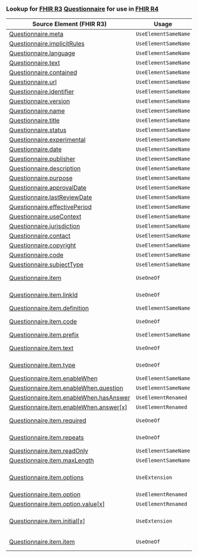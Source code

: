 ### Lookup for [FHIR R3](https://hl7.org/fhir/STU3/) [Questionnaire](https://hl7.org/fhir/STU3/Questionnaire.html) for use in [FHIR R4](https://hl7.org/fhir/R4/)

| Source Element (FHIR R3) | Usage | Target |
| -------------- | ----- | ------ |
| [Questionnaire.meta](https://hl7.org/fhir/STU3/Questionnaire.html#resource) | `UseElementSameName` | [Questionnaire.meta](https://hl7.org/fhir/R4/Questionnaire.html#resource) |
| [Questionnaire.implicitRules](https://hl7.org/fhir/STU3/Questionnaire.html#resource) | `UseElementSameName` | [Questionnaire.implicitRules](https://hl7.org/fhir/R4/Questionnaire.html#resource) |
| [Questionnaire.language](https://hl7.org/fhir/STU3/Questionnaire.html#resource) | `UseElementSameName` | [Questionnaire.language](https://hl7.org/fhir/R4/Questionnaire.html#resource) |
| [Questionnaire.text](https://hl7.org/fhir/STU3/Questionnaire.html#resource) | `UseElementSameName` | [Questionnaire.text](https://hl7.org/fhir/R4/Questionnaire.html#resource) |
| [Questionnaire.contained](https://hl7.org/fhir/STU3/Questionnaire.html#resource) | `UseElementSameName` | [Questionnaire.contained](https://hl7.org/fhir/R4/Questionnaire.html#resource) |
| [Questionnaire.url](https://hl7.org/fhir/STU3/Questionnaire.html#resource) | `UseElementSameName` | [Questionnaire.url](https://hl7.org/fhir/R4/Questionnaire.html#resource) |
| [Questionnaire.identifier](https://hl7.org/fhir/STU3/Questionnaire.html#resource) | `UseElementSameName` | [Questionnaire.identifier](https://hl7.org/fhir/R4/Questionnaire.html#resource) |
| [Questionnaire.version](https://hl7.org/fhir/STU3/Questionnaire.html#resource) | `UseElementSameName` | [Questionnaire.version](https://hl7.org/fhir/R4/Questionnaire.html#resource) |
| [Questionnaire.name](https://hl7.org/fhir/STU3/Questionnaire.html#resource) | `UseElementSameName` | [Questionnaire.name](https://hl7.org/fhir/R4/Questionnaire.html#resource) |
| [Questionnaire.title](https://hl7.org/fhir/STU3/Questionnaire.html#resource) | `UseElementSameName` | [Questionnaire.title](https://hl7.org/fhir/R4/Questionnaire.html#resource) |
| [Questionnaire.status](https://hl7.org/fhir/STU3/Questionnaire.html#resource) | `UseElementSameName` | [Questionnaire.status](https://hl7.org/fhir/R4/Questionnaire.html#resource) |
| [Questionnaire.experimental](https://hl7.org/fhir/STU3/Questionnaire.html#resource) | `UseElementSameName` | [Questionnaire.experimental](https://hl7.org/fhir/R4/Questionnaire.html#resource) |
| [Questionnaire.date](https://hl7.org/fhir/STU3/Questionnaire.html#resource) | `UseElementSameName` | [Questionnaire.date](https://hl7.org/fhir/R4/Questionnaire.html#resource) |
| [Questionnaire.publisher](https://hl7.org/fhir/STU3/Questionnaire.html#resource) | `UseElementSameName` | [Questionnaire.publisher](https://hl7.org/fhir/R4/Questionnaire.html#resource) |
| [Questionnaire.description](https://hl7.org/fhir/STU3/Questionnaire.html#resource) | `UseElementSameName` | [Questionnaire.description](https://hl7.org/fhir/R4/Questionnaire.html#resource) |
| [Questionnaire.purpose](https://hl7.org/fhir/STU3/Questionnaire.html#resource) | `UseElementSameName` | [Questionnaire.purpose](https://hl7.org/fhir/R4/Questionnaire.html#resource) |
| [Questionnaire.approvalDate](https://hl7.org/fhir/STU3/Questionnaire.html#resource) | `UseElementSameName` | [Questionnaire.approvalDate](https://hl7.org/fhir/R4/Questionnaire.html#resource) |
| [Questionnaire.lastReviewDate](https://hl7.org/fhir/STU3/Questionnaire.html#resource) | `UseElementSameName` | [Questionnaire.lastReviewDate](https://hl7.org/fhir/R4/Questionnaire.html#resource) |
| [Questionnaire.effectivePeriod](https://hl7.org/fhir/STU3/Questionnaire.html#resource) | `UseElementSameName` | [Questionnaire.effectivePeriod](https://hl7.org/fhir/R4/Questionnaire.html#resource) |
| [Questionnaire.useContext](https://hl7.org/fhir/STU3/Questionnaire.html#resource) | `UseElementSameName` | [Questionnaire.useContext](https://hl7.org/fhir/R4/Questionnaire.html#resource) |
| [Questionnaire.jurisdiction](https://hl7.org/fhir/STU3/Questionnaire.html#resource) | `UseElementSameName` | [Questionnaire.jurisdiction](https://hl7.org/fhir/R4/Questionnaire.html#resource) |
| [Questionnaire.contact](https://hl7.org/fhir/STU3/Questionnaire.html#resource) | `UseElementSameName` | [Questionnaire.contact](https://hl7.org/fhir/R4/Questionnaire.html#resource) |
| [Questionnaire.copyright](https://hl7.org/fhir/STU3/Questionnaire.html#resource) | `UseElementSameName` | [Questionnaire.copyright](https://hl7.org/fhir/R4/Questionnaire.html#resource) |
| [Questionnaire.code](https://hl7.org/fhir/STU3/Questionnaire.html#resource) | `UseElementSameName` | [Questionnaire.code](https://hl7.org/fhir/R4/Questionnaire.html#resource) |
| [Questionnaire.subjectType](https://hl7.org/fhir/STU3/Questionnaire.html#resource) | `UseElementSameName` | [Questionnaire.subjectType](https://hl7.org/fhir/R4/Questionnaire.html#resource) |
| [Questionnaire.item](https://hl7.org/fhir/STU3/Questionnaire.html#resource) | `UseOneOf` | [Questionnaire.item](https://hl7.org/fhir/R4/Questionnaire.html#resource)<br />[Questionnaire.item](https://hl7.org/fhir/R4/Questionnaire.html#resource) |
| [Questionnaire.item.linkId](https://hl7.org/fhir/STU3/Questionnaire.html#resource) | `UseOneOf` | [Questionnaire.item.linkId](https://hl7.org/fhir/R4/Questionnaire.html#resource)<br />[Questionnaire.item.linkId](https://hl7.org/fhir/R4/Questionnaire.html#resource) |
| [Questionnaire.item.definition](https://hl7.org/fhir/STU3/Questionnaire.html#resource) | `UseElementSameName` | [Questionnaire.item.definition](https://hl7.org/fhir/R4/Questionnaire.html#resource) |
| [Questionnaire.item.code](https://hl7.org/fhir/STU3/Questionnaire.html#resource) | `UseOneOf` | [Questionnaire.item.code](https://hl7.org/fhir/R4/Questionnaire.html#resource)<br />[Questionnaire.item.code](https://hl7.org/fhir/R4/Questionnaire.html#resource) |
| [Questionnaire.item.prefix](https://hl7.org/fhir/STU3/Questionnaire.html#resource) | `UseElementSameName` | [Questionnaire.item.prefix](https://hl7.org/fhir/R4/Questionnaire.html#resource) |
| [Questionnaire.item.text](https://hl7.org/fhir/STU3/Questionnaire.html#resource) | `UseOneOf` | [Questionnaire.item.text](https://hl7.org/fhir/R4/Questionnaire.html#resource)<br />[Questionnaire.item.text](https://hl7.org/fhir/R4/Questionnaire.html#resource) |
| [Questionnaire.item.type](https://hl7.org/fhir/STU3/Questionnaire.html#resource) | `UseOneOf` | [Questionnaire.item.type](https://hl7.org/fhir/R4/Questionnaire.html#resource)<br />[Questionnaire.item.type](https://hl7.org/fhir/R4/Questionnaire.html#resource) |
| [Questionnaire.item.enableWhen](https://hl7.org/fhir/STU3/Questionnaire.html#resource) | `UseElementSameName` | [Questionnaire.item.enableWhen](https://hl7.org/fhir/R4/Questionnaire.html#resource) |
| [Questionnaire.item.enableWhen.question](https://hl7.org/fhir/STU3/Questionnaire.html#resource) | `UseElementSameName` | [Questionnaire.item.enableWhen.question](https://hl7.org/fhir/R4/Questionnaire.html#resource) |
| [Questionnaire.item.enableWhen.hasAnswer](https://hl7.org/fhir/STU3/Questionnaire.html#resource) | `UseElementRenamed` | [Questionnaire.item.enableWhen.operator](https://hl7.org/fhir/R4/Questionnaire.html#resource) |
| [Questionnaire.item.enableWhen.answer[x]](https://hl7.org/fhir/STU3/Questionnaire.html#resource) | `UseElementRenamed` | [Questionnaire.item.enableWhen.operator](https://hl7.org/fhir/R4/Questionnaire.html#resource) |
| [Questionnaire.item.required](https://hl7.org/fhir/STU3/Questionnaire.html#resource) | `UseOneOf` | [Questionnaire.item.required](https://hl7.org/fhir/R4/Questionnaire.html#resource)<br />[Questionnaire.item.required](https://hl7.org/fhir/R4/Questionnaire.html#resource) |
| [Questionnaire.item.repeats](https://hl7.org/fhir/STU3/Questionnaire.html#resource) | `UseOneOf` | [Questionnaire.item.repeats](https://hl7.org/fhir/R4/Questionnaire.html#resource)<br />[Questionnaire.item.repeats](https://hl7.org/fhir/R4/Questionnaire.html#resource) |
| [Questionnaire.item.readOnly](https://hl7.org/fhir/STU3/Questionnaire.html#resource) | `UseElementSameName` | [Questionnaire.item.readOnly](https://hl7.org/fhir/R4/Questionnaire.html#resource) |
| [Questionnaire.item.maxLength](https://hl7.org/fhir/STU3/Questionnaire.html#resource) | `UseElementSameName` | [Questionnaire.item.maxLength](https://hl7.org/fhir/R4/Questionnaire.html#resource) |
| [Questionnaire.item.options](https://hl7.org/fhir/STU3/Questionnaire.html#resource) | `UseExtension` | [http://hl7.org/fhir/3.0/StructureDefinition/extension-Questionnaire.item.options](StructureDefinition-ext-R3-Questionnaire.it.options.html) |
| [Questionnaire.item.option](https://hl7.org/fhir/STU3/Questionnaire.html#resource) | `UseElementRenamed` | [Questionnaire.item.answerOption](https://hl7.org/fhir/R4/Questionnaire.html#resource) |
| [Questionnaire.item.option.value[x]](https://hl7.org/fhir/STU3/Questionnaire.html#resource) | `UseElementRenamed` | [Questionnaire.item.answerOption.value[x]](https://hl7.org/fhir/R4/Questionnaire.html#resource) |
| [Questionnaire.item.initial[x]](https://hl7.org/fhir/STU3/Questionnaire.html#resource) | `UseExtension` | [http://hl7.org/fhir/3.0/StructureDefinition/extension-Questionnaire.item.initial](StructureDefinition-ext-R3-Questionnaire.it.initial.html) |
| [Questionnaire.item.item](https://hl7.org/fhir/STU3/Questionnaire.html#resource) | `UseOneOf` | [Questionnaire.item.item](https://hl7.org/fhir/R4/Questionnaire.html#resource)<br />[Questionnaire.item.item](https://hl7.org/fhir/R4/Questionnaire.html#resource) |
